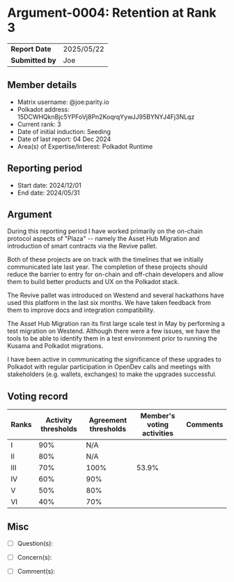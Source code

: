 # Argument-0004: Retention at Rank 3

|                  |            |
| ---------------- | ---------- |
| **Report Date**  | 2025/05/22 |
| **Submitted by** | Joe        |

## Member details

- Matrix username: @joe:parity.io
- Polkadot address: 15DCWHQknBjc5YPFoVj8Pn2KoqrqYywJJ95BYNYJ4Fj3NLqz
- Current rank: 3
- Date of initial induction: Seeding
- Date of last report: 04 Dec 2024
- Area(s) of Expertise/Interest: Polkadot Runtime

## Reporting period

- Start date: 2024/12/01
- End date: 2024/05/31

## Argument

During this reporting period I have worked primarily on the on-chain protocol aspects of "Plaza" --
namely the Asset Hub Migration and introduction of smart contracts via the Revive pallet.

Both of these projects are on track with the timelines that we initially communicated late last
year. The completion of these projects should reduce the barrier to entry for on-chain and off-chain
developers and allow them to build better products and UX on the Polkadot stack.

The Revive pallet was introduced on Westend and several hackathons have used this platform in the
last six months. We have taken feedback from them to improve docs and integration compatibility.

The Asset Hub Migration ran its first large scale test in May by performing a test migration on
Westend. Although there were a few issues, we have the tools to be able to identify them in a test
environment prior to running the Kusama and Polkadot migrations.

I have been active in communicating the significance of these upgrades to Polkadot with regular
participation in OpenDev calls and meetings with stakeholders (e.g. wallets, exchanges) to make the
upgrades successful.

## Voting record

|  Ranks | Activity thresholds | Agreement thresholds | Member's voting activities | Comments |
|---|---|---|---|---|
|I  |90%   |N/A   |   |  |
|II |80%   |N/A   |   |  |
|III|70%   |100%  | 53.9% |  |
|IV |60%   |90%   |   |  |
|V  |50%   |80%   |   |  |
|VI |40%   |70%   |   |  |

## Misc

- [ ] Question(s):

- [ ] Concern(s):

- [ ] Comment(s):
